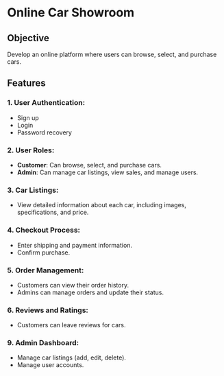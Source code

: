 # Online Car Showroom

## Objective

Develop an online platform where users can browse, select, and purchase cars.

## Features

### 1. User Authentication:

- Sign up
- Login
- Password recovery

### 2. User Roles:

- **Customer**: Can browse, select, and purchase cars.
- **Admin**: Can manage car listings, view sales, and manage users.

### 3. Car Listings:

- View detailed information about each car, including images, specifications, and price.

### 4. Checkout Process:

- Enter shipping and payment information.
- Confirm purchase.

### 5. Order Management:

- Customers can view their order history.
- Admins can manage orders and update their status.

### 6. Reviews and Ratings:

- Customers can leave reviews for cars.

### 9. Admin Dashboard:

- Manage car listings (add, edit, delete).
- Manage user accounts.
